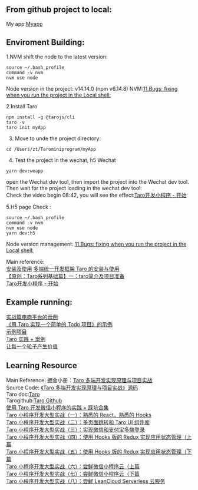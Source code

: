 ## From github project to local:
My app:[Myapp](https://github.com/GlennOu66304/MyApp)

## Enviroment Building:
1.NVM shift the node to the latest version:  
```
source ~/.bash_profile 
command -v nvm  
nvm use node 
```
Node version in the project:  v14.14.0 (npm v6.14.8)
NVM:[11.Bugs: fixing when you run the project in the Local shell:](https://github.com/GlennOu66304/Uniapp-Mini-Program-Development)  

2.Install Taro
```
npm install -g @tarojs/cli 
taro -v
taro init myApp
```

3. Move to unde the project directory:   
```
cd /Users/zt/Tarominiprogram/myApp
```
4. Test the project in  the wechat, h5
Wechat
```
yarn dev:weapp 
```
 open the Wechat dev tool, then import the project into the Wechat dev tool. Then wait for the project loading in the wechat dev tool:  
Check the video begin 08:42, you will see the effect:[Taro开发小程序 - 开始](https://www.bilibili.com/video/av540990204/)  

5.H5 page Check :
```
source ~/.bash_profile  
command -v nvm 
nvm use node 
yarn dev:h5  
```
Node version management: [11.Bugs: fixing when you run the project in the Local shell:](https://github.com/GlennOu66304/Uniapp-Mini-Program-Development)  

Main reference:  
[安装及使用](https://taro-docs.jd.com/taro/docs/GETTING-STARTED/)
[多端统一开发框架 Taro 的安装与使用](https://juejin.im/book/6844733744830480397/section/6844733744918560782)  
[【原创：Taro系列基础篇】一：taro简介及项目准备](https://blog.huangkaihan.tech/article/47)  
[Taro开发小程序 - 开始](https://www.bilibili.com/video/av540990204/)  


## Example running:   
[实战篇电商平台的示例](https://github.com/o2team/taro-ebook-source/tree/master/taro-demo)  
[《用 Taro 实现一个简单的 Todo 项目》的示例](https://github.com/o2team/taro-ebook-source/tree/master/todoList)  
[示例项目](https://github.com/NervJS/awesome-taro)   
[Taro 实践 + 案例](http://taro-club.jd.com/categories)   
[让每一个轮子产生价值](http://taro-ext.jd.com/?sort=hot)   
## Learning Resource
Main  Reference: 掘金小册：[Taro 多端开发实现原理与项目实战](https://juejin.im/book/6844733744830480397)  
Source Code:  [《Taro 多端开发实现原理与项目实战》源码](https://github.com/o2team/taro-ebook-source)  
Taro doc:[Taro](https://taro.jd.com/)  
Tarogithub:[Taro Github](https://github.com/NervJS/taro)   
[使用 Taro 开发微信小程序的实践 + 踩坑合集](https://juejin.im/post/6844903793935515655)  
[Taro 小程序开发大型实战（一）：熟悉的 React，熟悉的 Hooks](https://juejin.im/post/6844904032125845517)  
[Taro 小程序开发大型实战（二）：多页面跳转和 Taro UI 组件库](https://juejin.im/post/6844904033929396237)  
[Taro 小程序开发大型实战（三）：实现微信和支付宝多端登录](https://juejin.im/post/6844904038635405320)  
[Taro 小程序开发大型实战（四）：使用 Hooks 版的 Redux 实现应用状态管理（上篇](https://juejin.im/post/6844904038652182535)  
[Taro 小程序开发大型实战（五）：使用 Hooks 版的 Redux 实现应用状态管理（下篇](https://juejin.im/post/6844904048039034894)  
[Taro 小程序开发大型实战（六）：尝鲜微信小程序云（上篇](https://juejin.im/post/6844904048101949454)  
[Taro 小程序开发大型实战（七）：尝鲜微信小程序云（下篇](https://juejin.im/post/6844904067475439623)   
[Taro 小程序开发大型实战（八）：尝鲜 LeanCloud Serverless 云服务](https://juejin.im/post/6844904068981194766)  
